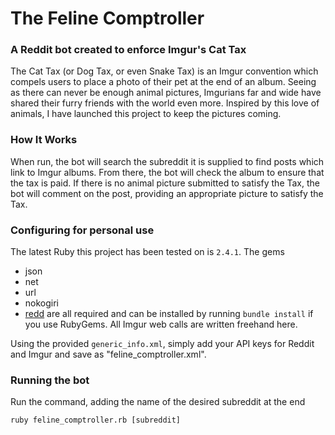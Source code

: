 # The Feline Comptroller
### A Reddit bot created to enforce Imgur's Cat Tax

The Cat Tax (or Dog Tax, or even Snake Tax) is an Imgur convention which   
compels users to place a photo of their pet at the end of an album. Seeing
as there can never be enough animal pictures, Imgurians far and wide have
shared their furry friends with the world even more. Inspired by this
love of animals, I have launched this project to keep the pictures coming.

### How It Works

When run, the bot will search the subreddit it is supplied to find posts
which link to Imgur albums. From there, the bot will check the album to
ensure that the tax is paid. If there is no animal picture submitted to
satisfy the Tax, the bot will comment on the post, providing an appropriate
picture to satisfy the Tax.

### Configuring for personal use

The latest Ruby this project has been tested on is `2.4.1`. The gems
- json
- net
- url
- nokogiri
- [redd](https://github.com/avinashbot/redd)
are all required and can be installed by running `bundle install` if
you use RubyGems. All Imgur web calls are written freehand here.

Using the provided `generic_info.xml`, simply add your API keys for Reddit
and Imgur and save as "feline_comptroller.xml".

### Running the bot

Run the command, adding the name of the desired subreddit at the end

`ruby feline_comptroller.rb [subreddit]`
